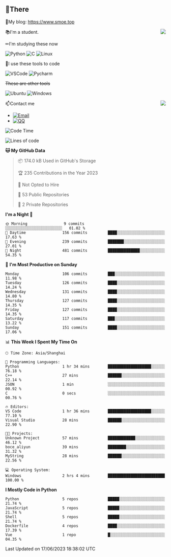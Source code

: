 
## 👏There

📰My blog: https://www.smoe.top

<img align="right" src="https://github-readme-stats.vercel.app/api/top-langs/?username=AkashiCoin"/>


📚I'm a student.

✏I'm studying these now

![Python](https://img.shields.io/badge/-Python-blue?style=flat-square&logo=Python&logoColor=fff)
![C](https://img.shields.io/badge/-C-585858?style=flat-square&logo=C&logoColor=fff)
![Linux](https://img.shields.io/badge/-Linux-black?style=flat-square&logo=Linux&logoColor=fff)

🔨I use these tools to code

![VSCode](https://img.shields.io/badge/-VSCode-blue?style=flat-square&logo=visualstudiocode&logoColor=fff)
![Pycharm](https://img.shields.io/badge/-Pycharm-green?style=flat-square&logo=pycharm&logoColor=fff)

 ~~These are other tools~~

![Ubuntu](https://img.shields.io/badge/-Ubuntu-orange?style=flat-square&logo=Ubuntu&logoColor=fff)
![Windows](https://img.shields.io/badge/-Windows-blue?style=flat-square&logo=Windows&logoColor=fff)

<img align="right" src="https://github-readme-stats.vercel.app/api?username=AkashiCoin" />


📫Contact me

* [![Email](https://img.shields.io/badge/Email-l1040186796@gmail.com-1?style=social&logoColor=fff)](mailto:l1040186796@gmail.com)
* [![QQ](https://img.shields.io/badge/QQ-1040186796-1?style=social&logoColor=fff)](tencent://AddContact/?fromId=45&fromSubId=1&subcmd=all&uin=1040186796&website=www.oicqzone.com)

<!--START_SECTION:waka-->
![Code Time](http://img.shields.io/badge/Code%20Time-793%20hrs%2010%20mins-blue)

![Lines of code](https://img.shields.io/badge/From%20Hello%20World%20I%27ve%20Written-242.5%20thousand%20lines%20of%20code-blue)

**🐱 My GitHub Data** 

> 📦 174.0 kB Used in GitHub's Storage 
 > 
> 🏆 235 Contributions in the Year 2023
 > 
> 🚫 Not Opted to Hire
 > 
> 📜 53 Public Repositories 
 > 
> 🔑 2 Private Repositories 
 > 
**I'm a Night 🦉** 

```text
🌞 Morning                9 commits           ░░░░░░░░░░░░░░░░░░░░░░░░░   01.02 % 
🌆 Daytime                156 commits         ████░░░░░░░░░░░░░░░░░░░░░   17.63 % 
🌃 Evening                239 commits         ███████░░░░░░░░░░░░░░░░░░   27.01 % 
🌙 Night                  481 commits         ██████████████░░░░░░░░░░░   54.35 % 
```
📅 **I'm Most Productive on Sunday** 

```text
Monday                   106 commits         ███░░░░░░░░░░░░░░░░░░░░░░   11.98 % 
Tuesday                  126 commits         ████░░░░░░░░░░░░░░░░░░░░░   14.24 % 
Wednesday                131 commits         ████░░░░░░░░░░░░░░░░░░░░░   14.80 % 
Thursday                 127 commits         ████░░░░░░░░░░░░░░░░░░░░░   14.35 % 
Friday                   127 commits         ████░░░░░░░░░░░░░░░░░░░░░   14.35 % 
Saturday                 117 commits         ███░░░░░░░░░░░░░░░░░░░░░░   13.22 % 
Sunday                   151 commits         ████░░░░░░░░░░░░░░░░░░░░░   17.06 % 
```


📊 **This Week I Spent My Time On** 

```text
🕑︎ Time Zone: Asia/Shanghai

💬 Programming Languages: 
Python                   1 hr 34 mins        ███████████████████░░░░░░   76.18 % 
C++                      27 mins             ██████░░░░░░░░░░░░░░░░░░░   22.14 % 
JSON                     1 min               ░░░░░░░░░░░░░░░░░░░░░░░░░   00.92 % 
C                        0 secs              ░░░░░░░░░░░░░░░░░░░░░░░░░   00.76 % 

🔥 Editors: 
VS Code                  1 hr 36 mins        ███████████████████░░░░░░   77.10 % 
Visual Studio            28 mins             ██████░░░░░░░░░░░░░░░░░░░   22.90 % 

🐱‍💻 Projects: 
Unknown Project          57 mins             ████████████░░░░░░░░░░░░░   46.12 % 
boce_aliyun              39 mins             ████████░░░░░░░░░░░░░░░░░   31.32 % 
MyString                 28 mins             ██████░░░░░░░░░░░░░░░░░░░   22.56 % 

💻 Operating System: 
Windows                  2 hrs 4 mins        █████████████████████████   100.00 % 
```

**I Mostly Code in Python** 

```text
Python                   5 repos             █████░░░░░░░░░░░░░░░░░░░░   21.74 % 
JavaScript               5 repos             █████░░░░░░░░░░░░░░░░░░░░   21.74 % 
Shell                    5 repos             █████░░░░░░░░░░░░░░░░░░░░   21.74 % 
Dockerfile               4 repos             ████░░░░░░░░░░░░░░░░░░░░░   17.39 % 
Vue                      1 repo              █░░░░░░░░░░░░░░░░░░░░░░░░   04.35 % 
```




 Last Updated on 17/06/2023 18:38:02 UTC
<!--END_SECTION:waka-->
